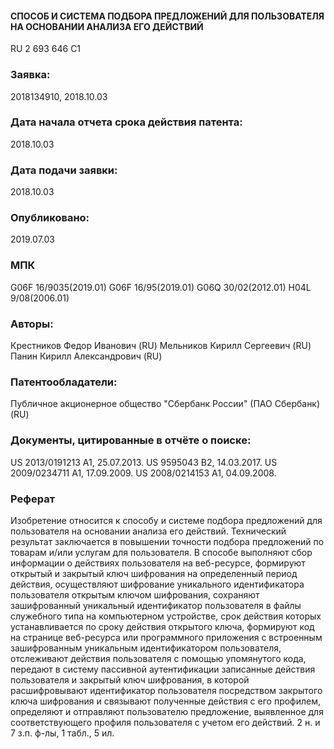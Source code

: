 #### СПОСОБ И СИСТЕМА ПОДБОРА ПРЕДЛОЖЕНИЙ ДЛЯ ПОЛЬЗОВАТЕЛЯ НА ОСНОВАНИИ АНАЛИЗА ЕГО ДЕЙСТВИЙ
RU 2 693 646 C1

### Заявка:
2018134910, 2018.10.03

### Дата начала отчета срока действия патента:  
2018.10.03

### Дата подачи заявки:   
2018.10.03

### Опубликовано:   
2019.07.03

### МПК
G06F 16/9035(2019.01)
G06F 16/95(2019.01)
G06Q 30/02(2012.01)
H04L 9/08(2006.01)

### Авторы:
Крестников Федор Иванович (RU)
Мельников Кирилл Сергеевич (RU)
Панин Кирилл Александрович (RU)

### Патентообладатели:
Публичное акционерное общество "Сбербанк России" (ПАО Сбербанк) (RU)

### Документы, цитированные в отчёте о поиске:
US 2013/0191213 A1, 25.07.2013. 
US 9595043 B2, 14.03.2017. 
US 2009/0234711 A1, 17.09.2009. 
US 2008/0214153 A1, 04.09.2008.


### Реферат

Изобретение относится к способу и системе подбора предложений для пользователя на основании анализа его действий. 
Технический результат заключается в повышении точности подбора предложений по товарам и/или услугам для пользователя. 
В способе выполняют сбор информации о действиях пользователя на веб-ресурсе, 
формируют открытый и закрытый ключ шифрования на определенный период действия, 
осуществляют шифрование уникального идентификатора пользователя открытым ключом шифрования, 
сохраняют зашифрованный уникальный идентификатор пользователя в файлы служебного типа на компьютерном устройстве, 
срок действия которых устанавливается по сроку действия открытого ключа, 
формируют код на странице веб-ресурса или программного приложения с встроенным зашифрованным уникальным идентификатором пользователя, 
отслеживают действия пользователя с помощью упомянутого кода, 
передают в систему пассивной аутентификации записанные действия пользователя и закрытый ключ шифрования,
в которой расшифровывают идентификатор пользователя посредством закрытого ключа шифрования и связывают полученные действия с его профилем, 
определяют и отправляют пользователю предложение, 
выявленное для соответствующего профиля пользователя с учетом его действий. 2 н. и 7 з.п. ф-лы, 1 табл., 5 ил.
